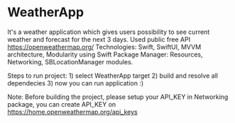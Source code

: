 # WeatherApp

It's a weather application which gives users possibility to see current weather and forecast for the next 3 days. Used public free API https://openweathermap.org/
Technologies: Swift, SwiftUI, MVVM architecture, Modularity using Swift Package Manager: Resources, Networking, SBLocationManager modules.

Steps to run project: 
    1) select WeatherApp target
    2) build and resolve all dependecies
    3) now you can run application :)

Note: Before building the project, please setup your API_KEY in Networking package, you can create API_KEY on https://home.openweathermap.org/api_keys
